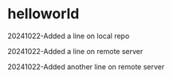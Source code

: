 # helloworld

20241022-Added a line on local repo

20241022-Added a line on remote server

20241022-Added another line on remote server
